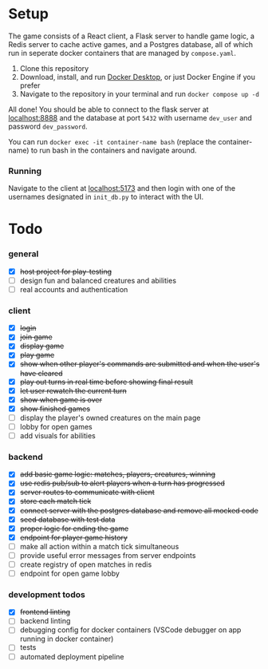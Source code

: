 # Setup

The game consists of a React client, a Flask server to handle game logic, a Redis server to cache active games, and a Postgres database, all of which run in seperate docker containers that are managed by `compose.yaml`.

1. Clone this repository
2. Download, install, and run [Docker Desktop](https://docs.docker.com/desktop/), or just Docker Engine if you prefer
3. Navigate to the repository in your terminal and run `docker compose up -d`

All done! You should be able to connect to the flask server at [localhost:8888](http://localhost:8888) and the database at port `5432` with username `dev_user` and password `dev_password`.

You can run `docker exec -it container-name bash` (replace the container-name) to run bash in the containers and navigate around.

### Running

Navigate to the client at [localhost:5173](http://localhost:5173) and then login with one of the usernames designated in `init_db.py` to interact with the UI.

# Todo

### general

-   [x] ~~host project for play-testing~~
-   [ ] design fun and balanced creatures and abilities
-   [ ] real accounts and authentication

### client

-   [x] ~~login~~
-   [x] ~~join game~~
-   [x] ~~display game~~
-   [x] ~~play game~~
-   [x] ~~show when other player's commands are submitted and when the user's have cleared~~
-   [x] ~~play out turns in real time before showing final result~~
-   [x] ~~let user rewatch the current turn~~
-   [x] ~~show when game is over~~
-   [x] ~~show finished games~~
-   [ ] display the player's owned creatures on the main page
-   [ ] lobby for open games
-   [ ] add visuals for abilities

### backend

-   [x] ~~add basic game logic: matches, players, creatures, winning~~
-   [x] ~~use redis pub/sub to alert players when a turn has progressed~~
-   [x] ~~server routes to communicate with client~~
-   [x] ~~store each match tick~~
-   [x] ~~connect server with the postgres database and remove all mocked code~~
-   [x] ~~seed database with test data~~
-   [x] ~~proper logic for ending the game~~
-   [x] ~~endpoint for player game history~~
-   [ ] make all action within a match tick simultaneous
-   [ ] provide useful error messages from server endpoints
-   [ ] create registry of open matches in redis
-   [ ] endpoint for open game lobby

### development todos

-   [x] ~~frontend linting~~
-   [ ] backend linting
-   [ ] debugging config for docker containers (VSCode debugger on app running in docker container)
-   [ ] tests
-   [ ] automated deployment pipeline
